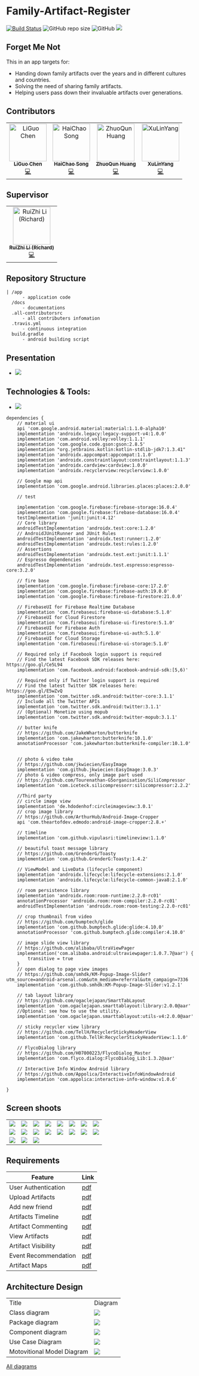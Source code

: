 # Family-Artifact-Register
[![Build Status](https://travis-ci.com/yangxvlin/Family-Artifact-Register.svg?token=p9qqDGGpt9pGxmkHR8yq&branch=master)](https://travis-ci.com/yangxvlin/Family-Artifact-Register) ![GitHub repo size](https://img.shields.io/github/repo-size/yangxvlin/Family-Artifact-Register) ![GitHub](https://img.shields.io/github/license/yangxvlin/Family-Artifact-Register) ![](https://img.shields.io/badge/plaform-android-blue)

## Forget Me Not
This in an app targets for: 
   - Handing down family artifacts over the years and in different cultures and countries.
   - Solving the need of sharing family artifacts.
   - Helping users pass down their invaluable artifacts over generations.

## Contributors
<!-- ALL-CONTRIBUTORS-LIST:START - Do not remove or modify this section -->
<!-- prettier-ignore -->
<table>
  <tr>
    <td align="center"><a href="https://github.com/chen-dudu"><img src="https://avatars1.githubusercontent.com/chen-dudu" width="100px;" alt="LiGuo Chen"/><br /><sub><b>LiGuo Chen</b></sub></a><br /><a href="https://github.com/yangxvlin/Family-Artifact-Register/commits?author=chen-dudu" title="Code">💻</a></td>
    <td align="center"><a href="https://github.com/HaichaoS"><img src="https://avatars2.githubusercontent.com/HaichaoS" width="100px;" alt="HaiChao Song"/><br /><sub><b>HaiChao Song</b></sub></a><br /><a href="https://github.com/yangxvlin/Family-Artifact-Register/commits?author=HaiChaoS" title="Code">💻</a></td>
    <td align="center"><a href="https://github.com/Dovermore"><img src="https://avatars2.githubusercontent.com/Dovermore" width="100px;" alt="ZhuoQun Huang"/><br /><sub><b>ZhuoQun Huang</b></sub></a><br /><a href="https://github.com/yangxvlin/Family-Artifact-Register/commits?author=Dovermore" title="Code">💻</a></td>
    <td align="center"><a href="https://yangxvlin.github.io"><img src="https://avatars2.githubusercontent.com/u/26871369?v=4" width="100px;" alt="XuLinYang"/><br /><sub><b>XuLinYang</b></sub></a><br /><a href="https://github.com/yangxvlin/Family-Artifact-Register/commits?author=yangxvlin" title="Code">💻</a></td>
  </tr>
</table>

<!-- ALL-CONTRIBUTORS-LIST:END -->

## Supervisor
<table>
  <tr>
   <td align="center"><a href="https://github.com/Ruizhil1"><img src="https://avatars1.githubusercontent.com/u/56992380?s=400&v=4" width="100px;" alt="RuiZhi Li (Richard)"/><br /><sub><b>RuiZhi Li (Richard)</b></sub></a><br /><a href="https://github.com/yangxvlin/Family-Artifact-Register/commits?author=Ruizhil1" title="Code">💻</a></td>
  </tr>
</table>

## Repository Structure
```
| /app 
      - application code
  /docs 
      - documentations
  .all-contributorsrc 
      - all contributers infomation
  .travis.yml 
      - continuous integration
  build.gradle 
      - android building script

```

## Presentation
- [![](./docs/presentation/thumbnail.png)](https://youtu.be/nkstuK1l3W4)

## Technologies & Tools:
- ![](./docs/arch_design/Firebase.jpg)
```
dependencies {
    // material ui
    api 'com.google.android.material:material:1.1.0-alpha10'
    implementation 'androidx.legacy:legacy-support-v4:1.0.0'
    implementation 'com.android.volley:volley:1.1.1'
    implementation 'com.google.code.gson:gson:2.8.5'
    implementation "org.jetbrains.kotlin:kotlin-stdlib-jdk7:1.3.41"
    implementation 'androidx.appcompat:appcompat:1.1.0'
    implementation 'androidx.constraintlayout:constraintlayout:1.1.3'
    implementation 'androidx.cardview:cardview:1.0.0'
    implementation 'androidx.recyclerview:recyclerview:1.0.0'

    // Google map api
    implementation 'com.google.android.libraries.places:places:2.0.0'

    // test

    implementation 'com.google.firebase:firebase-storage:16.0.4'
    implementation 'com.google.firebase:firebase-database:16.0.4'
    testImplementation 'junit:junit:4.12'
    // Core library
    androidTestImplementation 'androidx.test:core:1.2.0'
    // AndroidJUnitRunner and JUnit Rules
    androidTestImplementation 'androidx.test:runner:1.2.0'
    androidTestImplementation 'androidx.test:rules:1.2.0'
    // Assertions
    androidTestImplementation 'androidx.test.ext:junit:1.1.1'
    // Espresso dependencies
    androidTestImplementation 'androidx.test.espresso:espresso-core:3.2.0'

    // fire base
    implementation 'com.google.firebase:firebase-core:17.2.0'
    implementation 'com.google.firebase:firebase-auth:19.0.0'
    implementation 'com.google.firebase:firebase-firestore:21.0.0'

    // FirebaseUI for Firebase Realtime Database
    implementation 'com.firebaseui:firebase-ui-database:5.1.0'
    // FirebaseUI for Cloud Firestore
    implementation 'com.firebaseui:firebase-ui-firestore:5.1.0'
    // FirebaseUI for Firebase Auth
    implementation 'com.firebaseui:firebase-ui-auth:5.1.0'
    // FirebaseUI for Cloud Storage
    implementation 'com.firebaseui:firebase-ui-storage:5.1.0'

    // Required only if Facebook login support is required
    // Find the latest Facebook SDK releases here: https://goo.gl/Ce5L94
    implementation 'com.facebook.android:facebook-android-sdk:[5,6)'

    // Required only if Twitter login support is required
    // Find the latest Twitter SDK releases here: https://goo.gl/E5wZvQ
    implementation 'com.twitter.sdk.android:twitter-core:3.1.1'
    // Include all the Twitter APIs
    implementation 'com.twitter.sdk.android:twitter:3.1.1'
    // (Optional) Monetize using mopub
    implementation 'com.twitter.sdk.android:twitter-mopub:3.1.1'

    // butter knife
    // https://github.com/JakeWharton/butterknife
    implementation 'com.jakewharton:butterknife:10.1.0'
    annotationProcessor 'com.jakewharton:butterknife-compiler:10.1.0'


    // photo & video take
    // https://github.com/jkwiecien/EasyImage
    implementation 'com.github.jkwiecien:EasyImage:3.0.3'
    // photo & video compress, only image part used
    // https://github.com/Tourenathan-G5organisation/SiliCompressor
    implementation 'com.iceteck.silicompressorr:silicompressor:2.2.2'

    //Third party
    // circle image view
    implementation 'de.hdodenhof:circleimageview:3.0.1'
    // crop image library
    // https://github.com/ArthurHub/Android-Image-Cropper
    api 'com.theartofdev.edmodo:android-image-cropper:2.8.+'

    // timeline
    implementation 'com.github.vipulasri:timelineview:1.1.0'

    // beautiful toast message library
    // https://github.com/GrenderG/Toasty
    implementation 'com.github.GrenderG:Toasty:1.4.2'

    // ViewModel and LiveData (lifecycle component)
    implementation 'androidx.lifecycle:lifecycle-extensions:2.1.0'
    implementation 'androidx.lifecycle:lifecycle-common-java8:2.1.0'

    // room persistence library
    implementation 'androidx.room:room-runtime:2.2.0-rc01'
    annotationProcessor 'androidx.room:room-compiler:2.2.0-rc01'
    androidTestImplementation 'androidx.room:room-testing:2.2.0-rc01'

    // crop thumbnail from video
    // https://github.com/bumptech/glide
    implementation 'com.github.bumptech.glide:glide:4.10.0'
    annotationProcessor 'com.github.bumptech.glide:compiler:4.10.0'

    // image slide view library
    // https://github.com/alibaba/UltraViewPager
    implementation('com.alibaba.android:ultraviewpager:1.0.7.7@aar') {
        transitive = true
    }
    // open dialog to page view images
    // https://github.com/smhdk/KM-Popup-Image-Slider?utm_source=android-arsenal.com&utm_medium=referral&utm_campaign=7336
    implementation 'com.github.smhdk:KM-Popup-Image-Slider:v1.2.1'

    // tab layout library
    // https://github.com/ogaclejapan/SmartTabLayout
    implementation 'com.ogaclejapan.smarttablayout:library:2.0.0@aar'
    //Optional: see how to use the utility.
    implementation 'com.ogaclejapan.smarttablayout:utils-v4:2.0.0@aar'

    // sticky recycler view library
    // https://github.com/TellH/RecyclerStickyHeaderView
    implementation 'com.github.TellH:RecyclerStickyHeaderView:1.1.0'

    // FlycoDialog library
    // https://github.com/H07000223/FlycoDialog_Master
    implementation 'com.flyco.dialog:FlycoDialog_Lib:1.3.2@aar'

    // Interactive Info Window Android library
    // https://github.com/Appolica/InteractiveInfoWindowAndroid
    implementation 'com.appolica:interactive-info-window:v1.0.6'

}
```

## Screen shoots
<table border="0">
     <tr>
        <td><img src="./docs/screen_shoot/hub.jpg"></td>
        <td><img src="./docs/screen_shoot/contact_list.png"></td>
        <td><img src="./docs/add_friend.gif"></td>
        <td><img src="./docs/accept_friend.gif"></td>
        <td><img src="./docs/screen_shoot/user_detail.jpg"></td>
        <td><img src="./docs/screen_shoot/view_item_1.png"></td>
        <td><img src="./docs/screen_shoot/view_timeline_1.jpg"></td>
        <td><img src="./docs/testing/timeline-detail.gif"></td>
     </tr>
     <tr>
        <td><img src="./docs/testing/enter-description.gif"></td>
        <td><img src="./docs/testing/choose_images.gif"></td>
        <td><img src="./docs/testing/des-to-time.gif"></td>
        <td><img src="./docs/testing/choose-time.gif"></td>
        <td><img src="./docs/testing/choose-happen.gif"></td>
        <td><img src="./docs/testing/choose-store.gif"></td>
        <td><img src="./docs/testing/store-to-timeline.gif"></td>
        <td><img src="./docs/testing/done-upload.gif"></td>
     </tr>
     <tr>
        <td><img src="./docs/testing/attend-event.gif"></td>
        <td><img src="./docs/testing/map-to-timeline-detial.gif"></td>
        <td><img src="./docs/testing/post-comment.gif"></td>
     </tr>
</table>

## Requirements
|  Feature   | Link  |
|  ----  | ----  |
| User Authentication  | [pdf](./docs/requirements/UserAuthentication.pdf) |
| Upload Artifacts  | [pdf](./docs/requirements/UploadArtifacts.pdf) |
| Add new friend  | [pdf](./docs/requirements/Addnewfriend.pdf) |
| Artifacts Timeline  | [pdf](./docs/requirements/ArtifactsTimeline.pdf) |
| Artifact Commenting  | [pdf](./docs/requirements/ArtifactCommenting.pdf) |
| View Artifacts  | [pdf](./docs/requirements/ViewArtifacts.pdf) |
| Artifact Visibility  | [pdf](./docs/requirements/ArtifactVisibility.pdf) |
| Event Recommendation  | [pdf](./docs/requirements/EventRecommendation.pdf) |
| Artifact Maps  | [pdf](./docs/requirements/ArtifactMaps.pdf) |

## Architecture Design
<table>
    <tr>
        <td>Title</td>
        <td>Diagram</td>
     </tr>
     <tr>
        <td>Class diagram</td>
        <td><img src="./docs/arch_design/ClassDiagram2.jpg"></td>
     </tr>
     <tr>
        <td>Package diagram</td>
        <td><img src="./docs/arch_design/Package Diagram.jpg"></td>
     </tr>
     <tr>
        <td>Component diagram</td>
        <td><img src="./docs/arch_design/ComponentDiagram.jpg"></td>
     </tr>
     <tr>
        <td>Use Case Diagram</td>
        <td><img src="./docs/arch_design/Use Case Diagram.jpg"></td>
     </tr>
     <tr>
        <td>Motovitional Model Diagram</td>
        <td><img src="./docs/arch_design/Motovitional Model Diagram.png"></td>
     </tr>

</table>

[All diagrams](./docs/arch_design)
